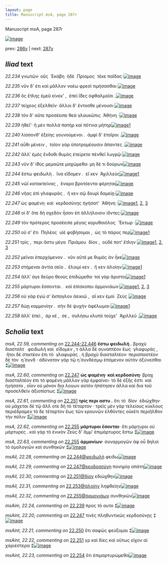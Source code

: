 ```yaml
---
layout: page
title: Manuscript msA, page 287r
---
```


Manuscript msA, page 287r

[![image](http://www.homermultitext.org/iipsrv?OBJ=IIP,1.0&FIF=/project/homer/pyramidal/deepzoom/hmt/vaimg/2017a/VA287RN_0457.tif&WID=100&CVT=JPEG)](http://www.homermultitext.org/ict2/?urn=urn:cite2:hmt:vaimg.2017a:VA287RN_0457)

prev:  [286v](../286v/) | next:  [287v](../287v/)

## *Iliad* text

*22.234* <a id="22.234"/> γνωτῶν· οὓς  Ἑκάβη  ἠδὲ  Πρίαμος  τέκε παῖδας·[![image](http://www.homermultitext.org/iipsrv?OBJ=IIP,1.0&FIF=/project/homer/pyramidal/deepzoom/hmt/vaimg/2017a/VA287RN_0457.tif&RGN=0.2203,0.2043,0.4425,0.02337&WID=1000&CVT=JPEG)](http://www.homermultitext.org/ict2/?urn=urn:cite2:hmt:vaimg.2017a:VA287RN_0457@0.2203,0.2043,0.4425,0.02337)

*22.235* <a id="22.235"/> νῦν δ' έτι καὶ μᾶλλον νοέω φρεσὶ τιμήσασθαι·[![image](http://www.homermultitext.org/iipsrv?OBJ=IIP,1.0&FIF=/project/homer/pyramidal/deepzoom/hmt/vaimg/2017a/VA287RN_0457.tif&RGN=0.2222,0.2260,0.3850,0.02337&WID=1000&CVT=JPEG)](http://www.homermultitext.org/ict2/?urn=urn:cite2:hmt:vaimg.2017a:VA287RN_0457@0.2222,0.2260,0.3850,0.02337)

*22.236* <a id="22.236"/> ὃς ἔτλης ἐμεῦ είνεκ' ,  ἐπεὶ ἴ̈δες ὀφθαλμοῖσι .[![image](http://www.homermultitext.org/iipsrv?OBJ=IIP,1.0&FIF=/project/homer/pyramidal/deepzoom/hmt/vaimg/2017a/VA287RN_0457.tif&RGN=0.2259,0.2461,0.3884,0.02462&WID=1000&CVT=JPEG)](http://www.homermultitext.org/ict2/?urn=urn:cite2:hmt:vaimg.2017a:VA287RN_0457@0.2259,0.2461,0.3884,0.02462)

*22.237* <a id="22.237"/> τείχεος ἐξελθεῖν· ἄλλοι δ' ἔντοσθε μένουσι·[![image](http://www.homermultitext.org/iipsrv?OBJ=IIP,1.0&FIF=/project/homer/pyramidal/deepzoom/hmt/vaimg/2017a/VA287RN_0457.tif&RGN=0.2179,0.2645,0.3884,0.02462&WID=1000&CVT=JPEG)](http://www.homermultitext.org/ict2/?urn=urn:cite2:hmt:vaimg.2017a:VA287RN_0457@0.2179,0.2645,0.3884,0.02462)

*22.238* <a id="22.238"/> τὸν δ' αῦτε προσέειπε θεὰ γλαυκῶπις  Ἀθήνη ·[![image](http://www.homermultitext.org/iipsrv?OBJ=IIP,1.0&FIF=/project/homer/pyramidal/deepzoom/hmt/vaimg/2017a/VA287RN_0457.tif&RGN=0.2148,0.2851,0.4035,0.02102&WID=1000&CVT=JPEG)](http://www.homermultitext.org/ict2/?urn=urn:cite2:hmt:vaimg.2017a:VA287RN_0457@0.2148,0.2851,0.4035,0.02102)

*22.239* <a id="22.239"/> ἠθεῖ'· ῆ μὲν πολλὰ πατὴρ καὶ πότνια μήτηρ[![image](http://www.homermultitext.org/iipsrv?OBJ=IIP,1.0&FIF=/project/homer/pyramidal/deepzoom/hmt/vaimg/2017a/VA287RN_0457.tif&RGN=0.2143,0.3021,0.3931,0.02503&WID=1000&CVT=JPEG)](http://www.homermultitext.org/ict2/?urn=urn:cite2:hmt:vaimg.2017a:VA287RN_0457@0.2143,0.3021,0.3931,0.02503)[1](#msAim_22.24)

*22.240* <a id="22.240"/> λίσσονθ' ἑξείης γουνούμενοι .  ἀμφὶ δ' ἑταῖροι .[![image](http://www.homermultitext.org/iipsrv?OBJ=IIP,1.0&FIF=/project/homer/pyramidal/deepzoom/hmt/vaimg/2017a/VA287RN_0457.tif&RGN=0.2218,0.3201,0.3931,0.02614&WID=1000&CVT=JPEG)](http://www.homermultitext.org/ict2/?urn=urn:cite2:hmt:vaimg.2017a:VA287RN_0457@0.2218,0.3201,0.3931,0.02614)

*22.241* <a id="22.241"/> αὖθι μένειν ,  τοῖον γὰρ ὑποτρομέουσιν ἅπαντες .[![image](http://www.homermultitext.org/iipsrv?OBJ=IIP,1.0&FIF=/project/homer/pyramidal/deepzoom/hmt/vaimg/2017a/VA287RN_0457.tif&RGN=0.2205,0.3415,0.4143,0.02227&WID=1000&CVT=JPEG)](http://www.homermultitext.org/ict2/?urn=urn:cite2:hmt:vaimg.2017a:VA287RN_0457@0.2205,0.3415,0.4143,0.02227)

*22.242* <a id="22.242"/> ἂλλ' ἐμὸς ἔνδοθι θυμὸς ἐτείρετο πένθεϊ λυγρῷ·[![image](http://www.homermultitext.org/iipsrv?OBJ=IIP,1.0&FIF=/project/homer/pyramidal/deepzoom/hmt/vaimg/2017a/VA287RN_0457.tif&RGN=0.2227,0.3578,0.4154,0.02642&WID=1000&CVT=JPEG)](http://www.homermultitext.org/ict2/?urn=urn:cite2:hmt:vaimg.2017a:VA287RN_0457@0.2227,0.3578,0.4154,0.02642)

*22.243* <a id="22.243"/> νῦν δ' ἰ̈θὺς μεμαῶτε μαχώμεθα· μη δέ τι δούρων[![image](http://www.homermultitext.org/iipsrv?OBJ=IIP,1.0&FIF=/project/homer/pyramidal/deepzoom/hmt/vaimg/2017a/VA287RN_0457.tif&RGN=0.2222,0.3775,0.4178,0.02503&WID=1000&CVT=JPEG)](http://www.homermultitext.org/ict2/?urn=urn:cite2:hmt:vaimg.2017a:VA287RN_0457@0.2222,0.3775,0.4178,0.02503)

*22.244* <a id="22.244"/> ἔστω φειδωλὴ .  ἵνα εἴδομεν .  εἴ κεν  Ἀχιλλεὺς[![image](http://www.homermultitext.org/iipsrv?OBJ=IIP,1.0&FIF=/project/homer/pyramidal/deepzoom/hmt/vaimg/2017a/VA287RN_0457.tif&RGN=0.2218,0.3943,0.3832,0.02752&WID=1000&CVT=JPEG)](http://www.homermultitext.org/ict2/?urn=urn:cite2:hmt:vaimg.2017a:VA287RN_0457@0.2218,0.3943,0.3832,0.02752)[1](#msAil_22.28)

*22.245* <a id="22.245"/> νῶϊ κατακτείνας ,  ἔναρα βροτόεντα φέρηται[![image](http://www.homermultitext.org/iipsrv?OBJ=IIP,1.0&FIF=/project/homer/pyramidal/deepzoom/hmt/vaimg/2017a/VA287RN_0457.tif&RGN=0.2209,0.4162,0.4112,0.02407&WID=1000&CVT=JPEG)](http://www.homermultitext.org/ict2/?urn=urn:cite2:hmt:vaimg.2017a:VA287RN_0457@0.2209,0.4162,0.4112,0.02407)

*22.246* <a id="22.246"/> νῆας ἐπὶ γλαφυρὰς .  ἤ κεν σῷ δουρὶ δαμείῃ·[![image](http://www.homermultitext.org/iipsrv?OBJ=IIP,1.0&FIF=/project/homer/pyramidal/deepzoom/hmt/vaimg/2017a/VA287RN_0457.tif&RGN=0.2203,0.4344,0.4095,0.02932&WID=1000&CVT=JPEG)](http://www.homermultitext.org/ict2/?urn=urn:cite2:hmt:vaimg.2017a:VA287RN_0457@0.2203,0.4344,0.4095,0.02932)

*22.247* <a id="22.247"/> ὡς φαμένη· καὶ  κερδοσύνῃς ἡγήσατ'  Ἀθήνη ·[![image](http://www.homermultitext.org/iipsrv?OBJ=IIP,1.0&FIF=/project/homer/pyramidal/deepzoom/hmt/vaimg/2017a/VA287RN_0457.tif&RGN=0.2161,0.4531,0.4042,0.02241&WID=1000&CVT=JPEG)](http://www.homermultitext.org/ict2/?urn=urn:cite2:hmt:vaimg.2017a:VA287RN_0457@0.2161,0.4531,0.4042,0.02241)[1](#msA_22.60), [2](#msAil_22.29), [3](#msAint_22.20)

*22.248* <a id="22.248"/> οἱ δ' ὅτε δὴ σχεδὸν ἦσαν ἐπ ἀλλήλοισιν ἰ̈όντες·[![image](http://www.homermultitext.org/iipsrv?OBJ=IIP,1.0&FIF=/project/homer/pyramidal/deepzoom/hmt/vaimg/2017a/VA287RN_0457.tif&RGN=0.2218,0.4726,0.3957,0.02199&WID=1000&CVT=JPEG)](http://www.homermultitext.org/ict2/?urn=urn:cite2:hmt:vaimg.2017a:VA287RN_0457@0.2218,0.4726,0.3957,0.02199)

*22.249* <a id="22.249"/> τὸν πρότερος προσέειπε μέγας κορυθαιόλος  Ἕκτωρ ·[![image](http://www.homermultitext.org/iipsrv?OBJ=IIP,1.0&FIF=/project/homer/pyramidal/deepzoom/hmt/vaimg/2017a/VA287RN_0457.tif&RGN=0.2179,0.4928,0.4294,0.02102&WID=1000&CVT=JPEG)](http://www.homermultitext.org/ict2/?urn=urn:cite2:hmt:vaimg.2017a:VA287RN_0457@0.2179,0.4928,0.4294,0.02102)

*22.250* <a id="22.250"/> οὔ σ' ἔτι  Πηλέος  υἱὲ φοβήσομαι ,  ὡς τὸ πάρος περ[![image](http://www.homermultitext.org/iipsrv?OBJ=IIP,1.0&FIF=/project/homer/pyramidal/deepzoom/hmt/vaimg/2017a/VA287RN_0457.tif&RGN=0.2159,0.5095,0.3808,0.02476&WID=1000&CVT=JPEG)](http://www.homermultitext.org/ict2/?urn=urn:cite2:hmt:vaimg.2017a:VA287RN_0457@0.2159,0.5095,0.3808,0.02476)[1](#msAint_22.21)

*22.251* <a id="22.251"/> τρὶς ,  περι ἄστυ μέγα  Πριάμου  δίον ,  οὐδέ ποτ' ἔτλην [![image](http://www.homermultitext.org/iipsrv?OBJ=IIP,1.0&FIF=/project/homer/pyramidal/deepzoom/hmt/vaimg/2017a/VA287RN_0457.tif&RGN=0.2139,0.5286,0.4153,0.02573&WID=1000&CVT=JPEG)](http://www.homermultitext.org/ict2/?urn=urn:cite2:hmt:vaimg.2017a:VA287RN_0457@0.2139,0.5286,0.4153,0.02573)[1](#msAil_22.30), [2](#msA_22.61), [3](#msAint_22.22)

*22.252* <a id="22.252"/> μεῖναι ἐπερχόμενον .  νῦν αῦτέ με θυμὸς ἀν ἧκε[![image](http://www.homermultitext.org/iipsrv?OBJ=IIP,1.0&FIF=/project/homer/pyramidal/deepzoom/hmt/vaimg/2017a/VA287RN_0457.tif&RGN=0.2174,0.5484,0.4064,0.02144&WID=1000&CVT=JPEG)](http://www.homermultitext.org/ict2/?urn=urn:cite2:hmt:vaimg.2017a:VA287RN_0457@0.2174,0.5484,0.4064,0.02144)

*22.253* <a id="22.253"/> στήμεναι ἀντία σεῖο .  ἕλοιμί κεν .  ἤ κεν ἁλοίην·[![image](http://www.homermultitext.org/iipsrv?OBJ=IIP,1.0&FIF=/project/homer/pyramidal/deepzoom/hmt/vaimg/2017a/VA287RN_0457.tif&RGN=0.2167,0.5674,0.4118,0.02144&WID=1000&CVT=JPEG)](http://www.homermultitext.org/ict2/?urn=urn:cite2:hmt:vaimg.2017a:VA287RN_0457@0.2167,0.5674,0.4118,0.02144)[1](#msAil_22.31)

*22.254* <a id="22.254"/> ἂλλ' άγε δεῦρο θεοὺς ἐπιδώμεθα· τοὶ γὰρ ἄριστοι[![image](http://www.homermultitext.org/iipsrv?OBJ=IIP,1.0&FIF=/project/homer/pyramidal/deepzoom/hmt/vaimg/2017a/VA287RN_0457.tif&RGN=0.2161,0.5870,0.4059,0.02365&WID=1000&CVT=JPEG)](http://www.homermultitext.org/ict2/?urn=urn:cite2:hmt:vaimg.2017a:VA287RN_0457@0.2161,0.5870,0.4059,0.02365)[1](#msAint_22.23)

*22.255* <a id="22.255"/> μάρτυροι ἔσσονται .  καὶ ἐπίσκοποι ἁρμονιάων·[![image](http://www.homermultitext.org/iipsrv?OBJ=IIP,1.0&FIF=/project/homer/pyramidal/deepzoom/hmt/vaimg/2017a/VA287RN_0457.tif&RGN=0.2157,0.6046,0.3902,0.02282&WID=1000&CVT=JPEG)](http://www.homermultitext.org/ict2/?urn=urn:cite2:hmt:vaimg.2017a:VA287RN_0457@0.2157,0.6046,0.3902,0.02282)[1](#msA_22.63), [2](#msAil_22.32), [3](#msA_22.62)

*22.256* <a id="22.256"/> οὐ γὰρ ἐγώ σ' ἔκπαγλον ἀεικιῶ ,  αἴ κεν ἐμοὶ  Ζεὺς [![image](http://www.homermultitext.org/iipsrv?OBJ=IIP,1.0&FIF=/project/homer/pyramidal/deepzoom/hmt/vaimg/2017a/VA287RN_0457.tif&RGN=0.2198,0.6235,0.3884,0.02324&WID=1000&CVT=JPEG)](http://www.homermultitext.org/ict2/?urn=urn:cite2:hmt:vaimg.2017a:VA287RN_0457@0.2198,0.6235,0.3884,0.02324)

*22.257* <a id="22.257"/> δώῃ καμμονίην .  σὴν δὲ ψυχὴν ἀφέλωμαι·[![image](http://www.homermultitext.org/iipsrv?OBJ=IIP,1.0&FIF=/project/homer/pyramidal/deepzoom/hmt/vaimg/2017a/VA287RN_0457.tif&RGN=0.2135,0.6438,0.3806,0.02172&WID=1000&CVT=JPEG)](http://www.homermultitext.org/ict2/?urn=urn:cite2:hmt:vaimg.2017a:VA287RN_0457@0.2135,0.6438,0.3806,0.02172)[1](#msA_22.64)

*22.258* <a id="22.258"/> ἂλλ' ἐπεὶ ,  άρ κέ ,  σε ,  συλήσω κλυτὰ τεύχε'  Ἀχιλλεῦ .[![image](http://www.homermultitext.org/iipsrv?OBJ=IIP,1.0&FIF=/project/homer/pyramidal/deepzoom/hmt/vaimg/2017a/VA287RN_0457.tif&RGN=0.2128,0.6604,0.3939,0.02697&WID=1000&CVT=JPEG)](http://www.homermultitext.org/ict2/?urn=urn:cite2:hmt:vaimg.2017a:VA287RN_0457@0.2128,0.6604,0.3939,0.02697)

## *Scholia* text

*msA, 22.59, commenting on* [22.244-22.446](#22.244-22.446)  <a id="msA_22.59"/> **ἔστω φειδωλή .** βραχὺ διασταλτ   φειδωλὴ καὶ  εἴδομεν , τ ἀλλα δὲ συναπτέον ἕως  γλαφυρὰς ,  ἤτοι δὲ στικτέον ἐπι τὸ  γλαφυράς . ἡ βραχὺ διασταλτέον· περισπαστέον δὲ τὸν  η̄ συνδ · ἀδύνατον γὰρ τῷ η̄ συνδέσμῳ ἑπόμενον αὐτὸν ὀξύνεσθαι ⁑[![image](http://www.homermultitext.org/iipsrv?OBJ=IIP,1.0&FIF=/project/homer/pyramidal/deepzoom/hmt/vaimg/2017a/VA287RN_0457.tif&RGN=0.6352,0.4014,0.1958,0.09696&WID=1000&CVT=JPEG)](http://www.homermultitext.org/ict2/?urn=urn:cite2:hmt:vaimg.2017a:VA287RN_0457@0.6352,0.4014,0.1958,0.09696)

*msA, 22.60, commenting on* [22.247](#22.247)  <a id="msA_22.60"/> **ὡς φαμένη· καὶ κερδοσύνη·** βραχ διασταλτέον ἐπι τὸ φαμένη μᾶλλον γὰρ ἐμφαίνει· τὸ δὲ ἑξῆς ἐστι  καὶ ἡγήσατο , οἷον οὐ μόνον δια λογων αὐτὸν ἡπάτησεν ἀλλα καὶ δια τοῦ προσελθεῖν ἀξιοπίστως ⁑[![image](http://www.homermultitext.org/iipsrv?OBJ=IIP,1.0&FIF=/project/homer/pyramidal/deepzoom/hmt/vaimg/2017a/VA287RN_0457.tif&RGN=0.6444,0.4946,0.1870,0.07925&WID=1000&CVT=JPEG)](http://www.homermultitext.org/ict2/?urn=urn:cite2:hmt:vaimg.2017a:VA287RN_0457@0.6444,0.4946,0.1870,0.07925)

*msA, 22.61, commenting on* [22.251](#22.251)  <a id="msA_22.61"/> **τρὶς περι αστυ .** ὅτι τὸ  δῖον  ἐδιώχθην· οὐ μάχεται δὲ τῷ ἄλλ οτε δὴ τὸ τέταρτον · τρεῖς μὲν γὰρ τελείους κύκλους περιέδραμεν τὸ δε τέταρτον ἕως τῶν κρουνῶν ἐλθόντες οὐκέτι περιῆλθον τὴν πόλιν ⁑[![image](http://www.homermultitext.org/iipsrv?OBJ=IIP,1.0&FIF=/project/homer/pyramidal/deepzoom/hmt/vaimg/2017a/VA287RN_0457.tif&RGN=0.6360,0.5732,0.1966,0.07773&WID=1000&CVT=JPEG)](http://www.homermultitext.org/ict2/?urn=urn:cite2:hmt:vaimg.2017a:VA287RN_0457@0.6360,0.5732,0.1966,0.07773)

*msA, 22.62, commenting on* [22.255](#22.255)  <a id="msA_22.62"/> **μάρτυροι ἔσονται·** ὅτι μάρτυροι οὐ μάρτυρες . καὶ γὰρ τὸ ἑνικὸν Ζεὺς δ' ἅμμ' ἐπιμάρτυρος ἔστω ⁑[![image](http://www.homermultitext.org/iipsrv?OBJ=IIP,1.0&FIF=/project/homer/pyramidal/deepzoom/hmt/vaimg/2017a/VA287RN_0457.tif&RGN=0.6164,0.6484,0.2041,0.06210&WID=1000&CVT=JPEG)](http://www.homermultitext.org/ict2/?urn=urn:cite2:hmt:vaimg.2017a:VA287RN_0457@0.6164,0.6484,0.2041,0.06210)

*msA, 22.63, commenting on* [22.255](#22.255)  <a id="msA_22.63"/> **ἁρμονίων·** συναρμογῶν ἀφ οὗ δηλοὶ τὸ ὁμολογιῶν καὶ συνθηκῶν ⁑[![image](http://www.homermultitext.org/iipsrv?OBJ=IIP,1.0&FIF=/project/homer/pyramidal/deepzoom/hmt/vaimg/2017a/VA287RN_0457.tif&RGN=0.2003,0.7007,0.6186,0.03001&WID=1000&CVT=JPEG)](http://www.homermultitext.org/ict2/?urn=urn:cite2:hmt:vaimg.2017a:VA287RN_0457@0.2003,0.7007,0.6186,0.03001)

*msAil, 22.28, commenting on* [22.244@φειδωλὴ](#22.244@φειδωλὴ)  <a id="msAil_22.28"/> φειδω[![image](http://www.homermultitext.org/iipsrv?OBJ=IIP,1.0&FIF=/project/homer/pyramidal/deepzoom/hmt/vaimg/2017a/VA287RN_0457.tif&RGN=0.2944,0.3907,0.03206,0.01079&WID=1000&CVT=JPEG)](http://www.homermultitext.org/ict2/?urn=urn:cite2:hmt:vaimg.2017a:VA287RN_0457@0.2944,0.3907,0.03206,0.01079)

*msAil, 22.29, commenting on* [22.247@κερδοσσύνῃ](#22.247@κερδοσσύνῃ)  <a id="msAil_22.29"/> πονηρίᾳ απάτη[![image](http://www.homermultitext.org/iipsrv?OBJ=IIP,1.0&FIF=/project/homer/pyramidal/deepzoom/hmt/vaimg/2017a/VA287RN_0457.tif&RGN=0.3911,0.4509,0.07259,0.01217&WID=1000&CVT=JPEG)](http://www.homermultitext.org/ict2/?urn=urn:cite2:hmt:vaimg.2017a:VA287RN_0457@0.3911,0.4509,0.07259,0.01217)

*msAil, 22.30, commenting on* [22.251@δίον](#22.251@δίον)  <a id="msAil_22.30"/> εδιώχθην[![image](http://www.homermultitext.org/iipsrv?OBJ=IIP,1.0&FIF=/project/homer/pyramidal/deepzoom/hmt/vaimg/2017a/VA287RN_0457.tif&RGN=0.4803,0.5267,0.04550,0.01286&WID=1000&CVT=JPEG)](http://www.homermultitext.org/ict2/?urn=urn:cite2:hmt:vaimg.2017a:VA287RN_0457@0.4803,0.5267,0.04550,0.01286)

*msAil, 22.31, commenting on* [22.253@ἁλοίην](#22.253@ἁλοίην)  <a id="msAil_22.31"/> ληφθείην[![image](http://www.homermultitext.org/iipsrv?OBJ=IIP,1.0&FIF=/project/homer/pyramidal/deepzoom/hmt/vaimg/2017a/VA287RN_0457.tif&RGN=0.5790,0.5668,0.05140,0.01881&WID=1000&CVT=JPEG)](http://www.homermultitext.org/ict2/?urn=urn:cite2:hmt:vaimg.2017a:VA287RN_0457@0.5790,0.5668,0.05140,0.01881)

*msAil, 22.32, commenting on* [22.255@ἁρμονιάων](#22.255@ἁρμονιάων)  <a id="msAil_22.32"/> συνθηκῶν[![image](http://www.homermultitext.org/iipsrv?OBJ=IIP,1.0&FIF=/project/homer/pyramidal/deepzoom/hmt/vaimg/2017a/VA287RN_0457.tif&RGN=0.5328,0.6033,0.06835,0.01549&WID=1000&CVT=JPEG)](http://www.homermultitext.org/ict2/?urn=urn:cite2:hmt:vaimg.2017a:VA287RN_0457@0.5328,0.6033,0.06835,0.01549)

*msAim, 22.24, commenting on* [22.239](#22.239)  <a id="msAim_22.24"/> προς τὸ αυτο ⁑[![image](http://www.homermultitext.org/iipsrv?OBJ=IIP,1.0&FIF=/project/homer/pyramidal/deepzoom/hmt/vaimg/2017a/VA287RN_0457.tif&RGN=0.6124,0.3037,0.06466,0.02559&WID=1000&CVT=JPEG)](http://www.homermultitext.org/ict2/?urn=urn:cite2:hmt:vaimg.2017a:VA287RN_0457@0.6124,0.3037,0.06466,0.02559)

*msAint, 22.20, commenting on* [22.247](#22.247)  <a id="msAint_22.20"/> τινὲς πληθυντικῶς κερδοσύνῃς ⁑[![image](http://www.homermultitext.org/iipsrv?OBJ=IIP,1.0&FIF=/project/homer/pyramidal/deepzoom/hmt/vaimg/2017a/VA287RN_0457.tif&RGN=0.1369,0.4548,0.07443,0.05173&WID=1000&CVT=JPEG)](http://www.homermultitext.org/ict2/?urn=urn:cite2:hmt:vaimg.2017a:VA287RN_0457@0.1369,0.4548,0.07443,0.05173)

*msAint, 22.21, commenting on* [22.250](#22.250)  <a id="msAint_22.21"/> ὅτι σαφῶς φεύξομαι ⁑[![image](http://www.homermultitext.org/iipsrv?OBJ=IIP,1.0&FIF=/project/homer/pyramidal/deepzoom/hmt/vaimg/2017a/VA287RN_0457.tif&RGN=0.1371,0.5082,0.06798,0.02573&WID=1000&CVT=JPEG)](http://www.homermultitext.org/ict2/?urn=urn:cite2:hmt:vaimg.2017a:VA287RN_0457@0.1371,0.5082,0.06798,0.02573)

*msAint, 22.22, commenting on* [22.251](#22.251)  <a id="msAint_22.22"/> γρ καὶ δίες καὶ οὕτως εῖχον αἱ χαριέστερα ⁑[![image](http://www.homermultitext.org/iipsrv?OBJ=IIP,1.0&FIF=/project/homer/pyramidal/deepzoom/hmt/vaimg/2017a/VA287RN_0457.tif&RGN=0.1347,0.5308,0.07609,0.03582&WID=1000&CVT=JPEG)](http://www.homermultitext.org/ict2/?urn=urn:cite2:hmt:vaimg.2017a:VA287RN_0457@0.1347,0.5308,0.07609,0.03582)

*msAint, 22.23, commenting on* [22.254](#22.254)  <a id="msAint_22.23"/> ὅτι ἐπιμαρτυρώμεθα[![image](http://www.homermultitext.org/iipsrv?OBJ=IIP,1.0&FIF=/project/homer/pyramidal/deepzoom/hmt/vaimg/2017a/VA287RN_0457.tif&RGN=0.1352,0.5834,0.07424,0.03485&WID=1000&CVT=JPEG)](http://www.homermultitext.org/ict2/?urn=urn:cite2:hmt:vaimg.2017a:VA287RN_0457@0.1352,0.5834,0.07424,0.03485)